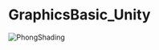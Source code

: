 # GraphicsBasic_Unity

![PhongShading](https://soo-bak.github.io/assets/images/slide_res/PhongShading.gif)
